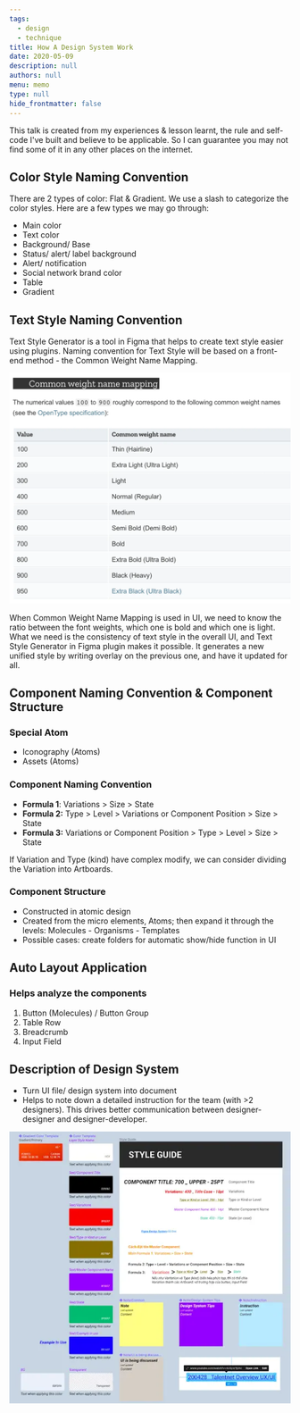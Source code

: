 ```yaml
---
tags: 
  - design
  - technique
title: How A Design System Work
date: 2020-05-09
description: null
authors: null
menu: memo
type: null
hide_frontmatter: false
---
```


This talk is created from my experiences & lesson learnt, the rule and self-code I've built and believe to be applicable. So I can guarantee you may not find some of it in any other places on the internet.

## Color Style Naming Convention
There are 2 types of color: Flat & Gradient. We use a slash to categorize the color styles. Here are a few types we may go through:
* Main color
* Text color
* Background/ Base
* Status/ alert/ label background
* Alert/ notification
* Social network brand color
* Table
* Gradient

## Text Style Naming Convention
Text Style Generator is a tool in Figma that helps to create text style easier using plugins. Naming convention for Text Style will be based on a front-end method - the Common Weight Name Mapping.

![](assets/how-a-design-system-work_eb3f1f53df6e5919ae30528c764a27ee_md5.webp)

When Common Weight Name Mapping is used in UI, we need to know the ratio between the font weights, which one is bold and which one is light. What we need is the consistency of text style in the overall UI, and Text Style Generator in Figma plugin makes it possible. It generates a new unified style by writing overlay on the previous one, and have it updated for all.

## Component Naming Convention & Component Structure

### Special Atom
* Iconography (Atoms)
* Assets (Atoms)

### Component Naming Convention
* **Formula 1**: Variations > Size > State
* **Formula 2:** Type > Level > Variations or Component Position > Size > State
* **Formula 3:** Variations or Component Position > Type > Level > Size > State

If Variation and Type (kind) have complex modify, we can consider dividing the Variation into Artboards.

### Component Structure
* Constructed in atomic design
* Created from the micro elements, Atoms; then expand it through the levels: Molecules - Organisms - Templates
* Possible cases: create folders for automatic show/hide function in UI

## Auto Layout Application

### Helps analyze the components
1. Button (Molecules) / Button Group
2. Table Row
3. Breadcrumb
4. Input Field

## Description of Design System
* Turn UI file/ design system into document
* Helps to note down a detailed instruction for the team (with >2 designers). This drives better communication between designer-designer and designer-developer.

![](assets/how-a-design-system-work_462d264e13a03129c48869ecadc606ed_md5.webp)
